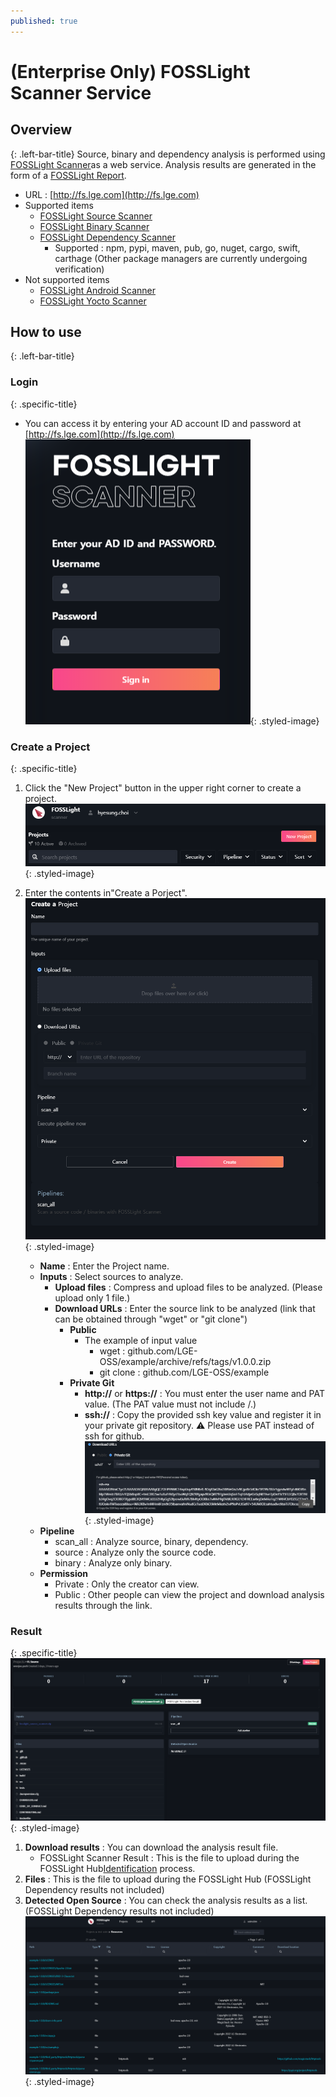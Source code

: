```yaml
---
published: true
---
```


# (Enterprise Only) FOSSLight Scanner Service 

## Overview
{: .left-bar-title}
Source, binary and dependency analysis is performed using [FOSSLight Scanner](https://fosslight.org/fosslight-guide-en/scanner/)as a web service. Analysis results are generated in the form of a [FOSSLight Report](https://fosslight.org/hub-guide-en/learn/2_fosslight_report.html).    
- URL : [http://fs.lge.com](http://fs.lge.com)
- Supported items
    - [FOSSLight Source Scanner](https://fosslight.org/fosslight-guide-en/scanner/2_source.html)
    - [FOSSLight Binary Scanner](https://fosslight.org/fosslight-guide-en/scanner/4_binary.html)
    - [FOSSLight Dependency Scanner](https://fosslight.org/fosslight-guide-en/scanner/3_dependency.html)
        - Supported : npm, pypi, maven, pub, go, nuget, cargo, swift, carthage
          (Other package managers are currently undergoing verification)  
- Not supported items
    - [FOSSLight Android Scanner](https://fosslight.org/fosslight-guide-en/scanner/6_android.html)
    - [FOSSLight Yocto Scanner](https://fosslight.org/fosslight-guide-en/scanner/5_yocto.html)


## How to use
{: .left-bar-title}

### Login
{: .specific-title}
- You can access it by entering your AD account ID and password at [http://fs.lge.com](http://fs.lge.com)<br>
![log-in](images/7_fl_ss_login.png){: .styled-image}  

### Create a Project 
{: .specific-title} 
1. Click the "New Project" button in the upper right corner to create a project.  
![New Project](images/7_fl_ss_newproject.png){: .styled-image}  

2. Enter the contents in"Create a Porject".  
![Creat a Project](images/7_fl_ss_create_project.png){: .styled-image}  
    - **Name** :  Enter the Project name.
    - **Inputs** : Select sources to analyze.
        - **Upload files** : Compress and upload files to be analyzed. (Please upload only 1 file.)  
        - **Download URLs** :  Enter the source link to be analyzed (link that can be obtained through "wget" or "git clone")    
            - **Public** 
                - The example of input value
                    - wget : github.com/LGE-OSS/example/archive/refs/tags/v1.0.0.zip
                    - git clone : github.com/LGE-OSS/example
            - **Private Git** 
                - **http://** or **https://** : You must enter the user name and PAT value. (The PAT value must not include /.)  
                - **ssh://** : Copy the provided ssh key value and register it in your private git repository. ⚠️ Please use PAT instead of ssh for github.    
                ![ssh](images/7_fl_ss_ssh.png){: .styled-image}  
    - **Pipeline**
        - scan_all : Analyze source, binary, dependency.
        - source : Analyze only the source code.
        - binary : Analyze only binary. 
    - **Permission**
        - Private : Only the creator can view.
        - Public : Other people can view the project and download analysis results through the link.


### Result
{: .specific-title} 
![analysis_result](images/7_fl_ss_analysis_result.png){: .styled-image}  
1. **Download results** : You can download the analysis result file.
    - FOSSLight Scanner Result :  This is the file to upload during the FOSSLight Hub[Identification](https://fosslight.org/hub-guide/tutorial/1_project/2_Identification/) process.  
2. **Files** :  This is the file to upload during the FOSSLight Hub (FOSSLight Dependency results not included)  
3. **Detected Open Source** : You can check the analysis results as a list. (FOSSLight Dependency results not included)  
![detected_opensource](images/7_fl_ss_detected_opensource.png){: .styled-image}  
